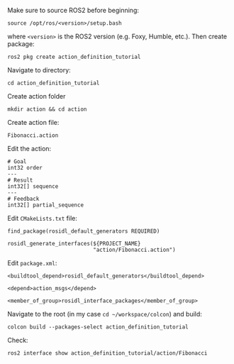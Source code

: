 Make sure to source ROS2 before beginning:
```
source /opt/ros/<version>/setup.bash
```
where `<version>` is the ROS2 version (e.g. Foxy, Humble, etc.). Then create package:
```
ros2 pkg create action_definition_tutorial
```
Navigate to directory:
```
cd action_definition_tutorial
```
Create action folder
```
mkdir action && cd action
```
Create action file:
```
Fibonacci.action
```
Edit the action:
```
# Goal
int32 order
---
# Result
int32[] sequence
---
# Feedback
int32[] partial_sequence
```
Edit `CMakeLists.txt` file:
```
find_package(rosidl_default_generators REQUIRED)

rosidl_generate_interfaces(${PROJECT_NAME}
                           "action/Fibonacci.action")
```
Edit `package.xml`:
```
<buildtool_depend>rosidl_default_generators</buildtool_depend>

<depend>action_msgs</depend>

<member_of_group>rosidl_interface_packages</member_of_group>
```
Navigate to the root (in my case `cd ~/workspace/colcon`) and build:
```
colcon build --packages-select action_definition_tutorial
```
Check:
```
ros2 interface show action_definition_tutorial/action/Fibonacci
```

